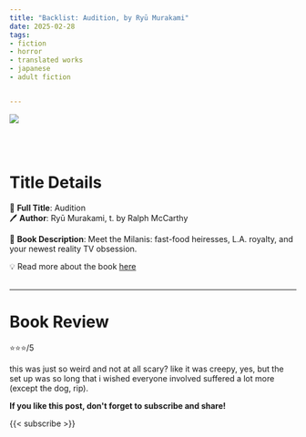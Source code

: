 ```yaml
---
title: "Backlist: Audition, by Ryū Murakami"
date: 2025-02-28
tags: 
- fiction
- horror
- translated works
- japanese
- adult fiction


---
```


![](https://images-na.ssl-images-amazon.com/images/S/compressed.photo.goodreads.com/books/1356462391i/3392668.jpg)

<br>
<br>

# Title Details

📕 **Full Title**: Audition 
 \
🖊 **Author**: Ryū Murakami, t. by Ralph McCarthy

🔎 **Book Description**: Meet the Milanis: fast-food heiresses, L.A. royalty, and your newest reality TV obsession.


💡️ Read more about the book [here](https://www.goodreads.com/book/show/3392668-audition?ref=nav_sb_noss_l_8)
<br>
<br>

---

# Book Review

⭐⭐⭐/5

this was just so weird and not at all scary? like it was creepy, yes, but the set up was so long that i wished everyone involved suffered a lot more (except the dog, rip).


**If you like this post, don't forget to subscribe and share!**

{{< subscribe >}}
